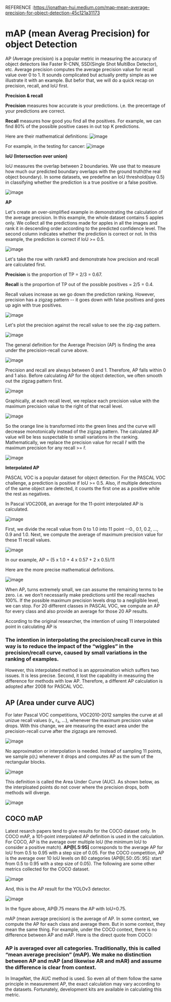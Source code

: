 REFERENCE :https://jonathan-hui.medium.com/map-mean-average-precision-for-object-detection-45c121a31173

# mAP (mean Averag Precision) for object Detection

AP (Average precision) is a popular metric in measuring the accuracy of object detectors like Faster R-CNN, SSD(Single Shot MultiBox Detector), etc.
Average precision computes the average precision value for recall value over 0 to 1.
It sounds complicated but actually pretty simple as we illustrate it with an example.
But befor that, we will do a quick recap on precision, recall, and IoU first.

**Precision & recall**

**Precision** measures how accurate is your predictions. i,e. the precentage of your predictions are correct.

**Recall** measures how good you find all the positives. For example, we can find 80% of the possible positive cases in out top K predictions.

Here are their mathematical definitions:
![image](https://user-images.githubusercontent.com/67318280/135710232-1bf2421d-9de8-4d8c-91f9-2de9ba5e6a57.png)

For example, in the testing for cancer:
![image](https://user-images.githubusercontent.com/67318280/135710238-24b1ab28-c9e9-456e-889d-1e8d87c1362b.png)

**IoU (Intersection over union)**

IoU measures the overlap between 2 boundaries. We use that to measure how much our predicted boundary overlaps with the ground truth(the real object boundary).
In some datasets, we predefine an IoU threshold(say 0.5) in classifying whether the prediction is a true positive or a false positive.

![image](https://user-images.githubusercontent.com/67318280/135710332-028fc53e-5d64-475f-a29e-4f7486fde0e6.png)

**AP**

Let's create an over-simplified example in demonstrating the calculation of the average precision.
In this example, the whole dataset contains 5 apples only.
We collect all the predictions made for apples in all the images and rank it in descending order according to the predicted confidence level.
The second column indicates whether the prediction is correct or not.
In this example, the prediction is correct if IoU >= 0.5.

![image](https://user-images.githubusercontent.com/67318280/135710397-35b1a274-0142-4ab4-8ac4-0b784999ca88.png)


Let's take the row with rank#3 and demonstrate how precision and recall are calculated first.

**Precision** is the proportion of TP = 2/3 = 0.67.

**Recall** is the proportion of TP out of the possible positives = 2/5 = 0.4.

Recall values increase as we go down the prediction ranking. However, precision has a zigzag pattern -- it goes down with false positives and goes up agin with true positives.

![image](https://user-images.githubusercontent.com/67318280/135710467-056c38b7-9481-451e-9501-933e20a22d49.png)

Let's plot the precision against the recall value to see the zig-zag pattern.

![image](https://user-images.githubusercontent.com/67318280/135710475-0ac2a990-1a56-4f29-b31c-17fa7d5ba8fb.png)

The general definition for the Average Precision (AP) is finding the area under the precision-recall curve above.

![image](https://user-images.githubusercontent.com/67318280/135710489-088c4e7d-7335-40f9-a5b2-a8421147d592.png)

Precision and recall are always between 0 and 1. Therefore, AP falls within 0 and 1 also.
Before calculating AP for the object detection, we often smooth out the zigzag pattern first.

![image](https://user-images.githubusercontent.com/67318280/135710515-e63a71f1-fa7f-4d4c-b422-c222a858be35.png)

Graphically, at each recall level, we replace each precision value with the maximum precision value to the right of that recall level.

![image](https://user-images.githubusercontent.com/67318280/135710532-d0974544-1910-47c6-9ba8-398cad5b1ae9.png)

So the orange line is transformed into the green lines and the curve will decrease monotonically instead of the zigzag pattern.
The calculated AP value will be less suspectable to small variations in the ranking.
Mathematically, we replace the precision value for recall ȓ with the maximum precision for any recall >= ȓ. 

![image](https://user-images.githubusercontent.com/67318280/135710559-92130ef4-9012-463c-8527-c19a08e0d388.png)

**Interpolated AP**

PASCAL VOC is a popular dataset for object detection. For the PASCAL VOC challenge, a prediction is positive if IoU >= 0.5.
Also, if multiple detections of the same object are detected, it counts the first one as a positive while the rest as negatives.

In Pascal VOC2008, an average for the 11-point interpolated AP is calculated.

![image](https://user-images.githubusercontent.com/67318280/135710661-4b8734bc-29dc-4837-b2b4-0f737670aa86.png)

First, we divide the recall value from 0 to 1.0 into 11 point --0., 0.1, 0.2, ..., 0.9 and 1.0.
Next, we compute the average of maximum precision value for these 11 recall values.

![image](https://user-images.githubusercontent.com/67318280/135710674-64c5b6fa-35fc-4ab0-b13e-044a79dcb634.png)

In our example, AP = (5 x 1.0 + 4 x 0.57 + 2 x 0.5)/11

Here are the more precise mathematical definitions.

![image](https://user-images.githubusercontent.com/67318280/135710689-6eeda1e7-d688-4516-bab2-497e30d420ec.png)

When APᵣ turns extremely small, we can assume the remaining terms to be zero. 
i.e. we don’t necessarily make predictions until the recall reaches 100%.
If the possible maximum precision levels drop to a negligible level, we can stop.
For 20 different classes in PASCAL VOC, we compute an AP for every class and also provide an average for those 20 AP results.

According to the original researcher, the intention of using 11 interpolated point in calculating AP is

### The intention in interpolating the precision/recall curve in this way is to reduce the impact of the “wiggles” in the precision/recall curve, caused by small variations in the ranking of examples.

However, this interpolated method is an approximation which suffers two issues.
It is less precise. Second, it lost the capability in measuring the difference for methods with low AP.
Therefore, a different AP calculation is adopted after 2008 for PASCAL VOC.

## AP (Area under curve AUC)

For later Pascal VOC competitions, VOC2010-2012 samples the curve at all unizue recall values (r₁, r₂, …), whenever the maximum precision value drops.
With this change, we are measuring the exact area under the precision-recall curve after the zigzags are removed.

![image](https://user-images.githubusercontent.com/67318280/135710858-9ff0ee03-b91b-44cf-8495-4b57cf5739b7.png)

No approximation or interpolation is needed. Instead of sampling 11 points, we sample p(rᵢ) whenever it drops and computes AP as the sum of the rectangular blocks.

![image](https://user-images.githubusercontent.com/67318280/135710871-569b5e08-a550-4d84-8bd4-c8f0be401efa.png)

This definition is called the Area Under Curve (AUC). As shown below, as the interploated points do not cover where the precision drops, both methods will diverge.

![image](https://user-images.githubusercontent.com/67318280/135710882-3b375147-e30f-4d05-8d14-0f8dba6baf37.png)

## COCO mAP

Latest resarch papers tend to give results for the COCO dataset only. In COCO mAP, a 101-point interpolated AP definition is used in the calculation.
For COCO, AP is the average over multiple IoU (the minimum IoU to consider a positive match). **AP@[.5:95]** corresponds to the average AP for IoU from 0.5 to 0.95 with a step size of 0.05.
For the COCO competition, AP is the average over 10 IoU levels on 80 categories (AP@[.50:.05:.95]: start from 0.5 to 0.95 with a step size of 0.05).
The following are some other metrics collected for the COCO dataset.

![image](https://user-images.githubusercontent.com/67318280/135710922-4dc48f17-911e-4362-a662-ba3cae56c724.png)

And, this is the AP result for the YOLOv3 detector.

![image](https://user-images.githubusercontent.com/67318280/135710930-90f2fc27-e0e9-48e9-94d3-bb1c5ca40a52.png)

In the figure above, AP@.75 means the AP with IoU=0.75.

mAP (mean average precision) is the average of AP. In some context, we compute the AP for each class and average them.
But in some context, they mean the same thing.
For example, under the COCO context, there is no difference between AP and mAP. Here is the direct quote from COCO:

### AP is averaged over all categories. Traditionally, this is called “mean average precision” (mAP). We make no distinction between AP and mAP (and likewise AR and mAR) and assume the difference is clear from context.

In ImageNet, the AUC method is used. So even all of them follow the same principle in measurement AP, the exact calculation may vary according to the datasets. Fortunately, development kits are available in calculating this metric.


